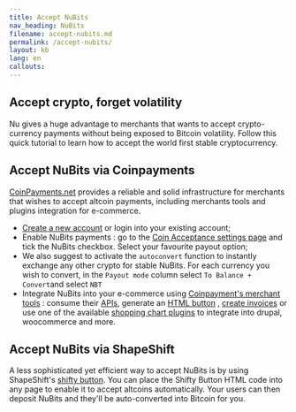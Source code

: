 ```yaml
---
title: Accept NuBits
nav_heading: NuBits
filename: accept-nubits.md
permalink: /accept-nubits/
layout: kb
lang: en
callouts:
---
```


## Accept crypto, forget volatility
Nu gives a huge advantage to merchants that wants to accept crypto-currency payments without being exposed to Bitcoin volatility. Follow this quick tutorial to learn how to accept the world first stable cryptocurrency. 

## Accept NuBits via Coinpayments

[CoinPayments.net](https://www.coinpayments.net/) provides a reliable and solid infrastructure for merchants that wishes to accept altcoin payments, including merchants tools and plugins integration for e-commerce.

 - [Create a new account](https://www.coinpayments.net/register)  or login into your existing account;
 - Enable NuBits payments : go to the [Coin Acceptance settings page](https://www.coinpayments.net/index.php?cmd=acct_coins) and tick the NuBits checkbox. Select your favourite payout option;
 - We also suggest to activate the `autoconvert` function to instantly exchange any other crypto for stable NuBits.  For each currency you wish to convert, in the `Payout mode` column select `To Balance + Convert`and select `NBT`
 - Integrate  NuBits into your e-commerce using [Coinpayment's merchant tools](https://www.coinpayments.net/merchant-tools) :  consume their [APIs](https://www.coinpayments.net/merchant-tools-api), generate an [HTML button](https://www.coinpayments.net/merchant-tools-button-maker) , [create invoices](https://www.coinpayments.net/merchant-tools-request) or use one of the available [shopping chart plugins](https://www.coinpayments.net/merchant-tools-plugins) to integrate into drupal, woocommerce and more. 

## Accept NuBits via ShapeShift

A less sophisticated yet efficient way to accept NuBits is by using ShapeShift's [shifty button](https://shapeshift.io/shifty_button
). You can place the Shifty Button HTML code into any page to enable it to accept altcoins automatically. Your users can then deposit NuBits and they'll be auto-converted into Bitcoin for you. 
